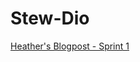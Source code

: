 # Stew-Dio


<a href="https://medium.com/@heatherhennessey42/imd-3901-sprint-1-b7be0e6a660">Heather's Blogpost - Sprint 1</a>
